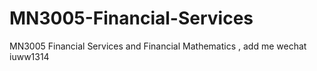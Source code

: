 # MN3005-Financial-Services
MN3005 Financial Services and Financial Mathematics , add me wechat iuww1314
